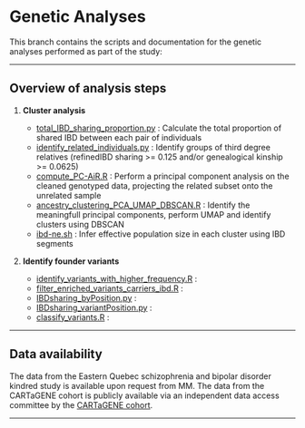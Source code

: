 # Genetic Analyses

This branch contains the scripts and documentation for the genetic analyses performed as part of the study:  

---

## Overview of analysis steps

1. **Cluster analysis**
   - [total_IBD_sharing_proportion.py](total_IBD_sharing_proportion.py) : Calculate the total proportion of shared IBD between each pair of individuals
   - [identify_related_individuals.py](identify_related_individuals.py) : Identify groups of third degree relatives (refinedIBD sharing >= 0.125 and/or genealogical kinship >= 0.0625)
   - [compute_PC-AiR.R](compute_PC-AiR.R) : Perform a principal component analysis on the cleaned genotyped data, projecting the related subset onto the unrelated sample
   - [ancestry_clustering_PCA_UMAP_DBSCAN.R](ancestry_clustering_PCA_UMAP_DBSCAN.R) : Identify the meaningfull principal components, perform UMAP and identify clusters using DBSCAN
   - [ibd-ne.sh](ibd-ne.sh) : Infer effective population size in each cluster using IBD segments
  
2. **Identify founder variants**
   - [identify_variants_with_higher_frequency.R](identify_variants_with_higher_frequency.R) :
   - [filter_enriched_variants_carriers_ibd.R](filter_enriched_variants_carriers_ibd.R) : 
   - [IBDsharing_byPosition.py](IBDsharing_byPosition.py) :
   - [IBDsharing_variantPosition.py](IBDsharing_variantPosition.py) :
   - [classify_variants.R](classify_variants.R) : 


---

## Data availability

The data from the Eastern Quebec schizophrenia and bipolar disorder kindred study is available upon request from MM. The data from the CARTaGENE cohort is publicly available via an independent data access committee by the [CARTaGENE cohort](https://cartagene.qc.ca/en/researchers/access-request.html). 

---
